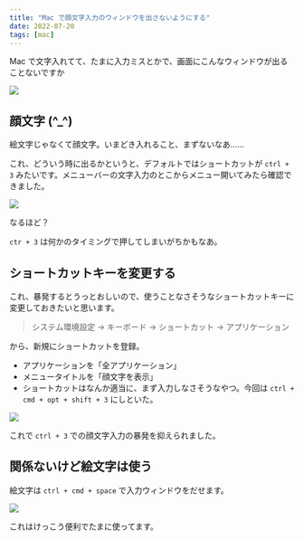 ```yaml
---
title: "Mac で顔文字入力のウィンドウを出さないようにする"
date: 2022-07-20
tags: [mac]
---
```


Mac で文字入れてて、たまに入力ミスとかで、画面にこんなウィンドウが出ることないですか

![](/images/2022/07/facemark1.png)

## 顔文字 (^\_^)

絵文字じゃなくて顔文字。いまどき入れること、まずないなあ……

これ、どういう時に出るかというと、デフォルトではショートカットが `ctrl + 3` みたいです。メニューバーの文字入力のとこからメニュー開いてみたら確認できました。

![](/images/2022/07/facemark2.png)

なるほど？

`ctr + 3` は何かのタイミングで押してしまいがちかもなあ。

## ショートカットキーを変更する

これ、暴発するとうっとおしいので、使うことなさそうなショートカットキーに変更しておきたいと思います。

> システム環境設定 → キーボード → ショートカット → アプリケーション

から、新規にショートカットを登録。

- アプリケーションを「全アプリケーション」
- メニュータイトルを「顔文字を表示」
- ショートカットはなんか適当に、まず入力しなさそうなやつ。今回は `ctrl + cmd + opt + shift + 3` にしといた。

![](/images/2022/07/facemark3.png)

これで `ctrl + 3` での顔文字入力の暴発を抑えられました。

## 関係ないけど絵文字は使う

絵文字は `ctrl + cmd + space` で入力ウィンドウをだせます。

![](/images/2022/07/facemark4.png)

これはけっこう便利でたまに使ってます。
